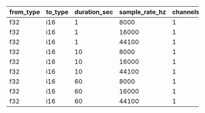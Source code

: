| from_type   | to_type   |   duration_sec |   sample_rate_hz |   channels |   min_time_ns |   median_time_ns |   max_time_ns | time_unit   |
|-------------|-----------|----------------|------------------|------------|---------------|------------------|---------------|-------------|
| f32         | i16       |              1 |             8000 |          1 |        626.49 |           627.03 |        627.57 | ns          |
| f32         | i16       |              1 |            16000 |          1 |       1272.2  |          1274    |       1275.7  | µs          |
| f32         | i16       |              1 |            44100 |          1 |       3484.5  |          3492.7  |       3501.6  | µs          |
| f32         | i16       |             10 |             8000 |          1 |       6336.5  |          6349    |       6362.4  | µs          |
| f32         | i16       |             10 |            16000 |          1 |      12731    |         12762    |      12806    | µs          |
| f32         | i16       |             10 |            44100 |          1 |      60122    |         60320    |      60550    | µs          |
| f32         | i16       |             60 |             8000 |          1 |      66239    |         66411    |      66575    | µs          |
| f32         | i16       |             60 |            16000 |          1 |     134110    |        134540    |     135050    | µs          |
| f32         | i16       |             60 |            44100 |          1 |     403660    |        407690    |     412350    | µs          |
